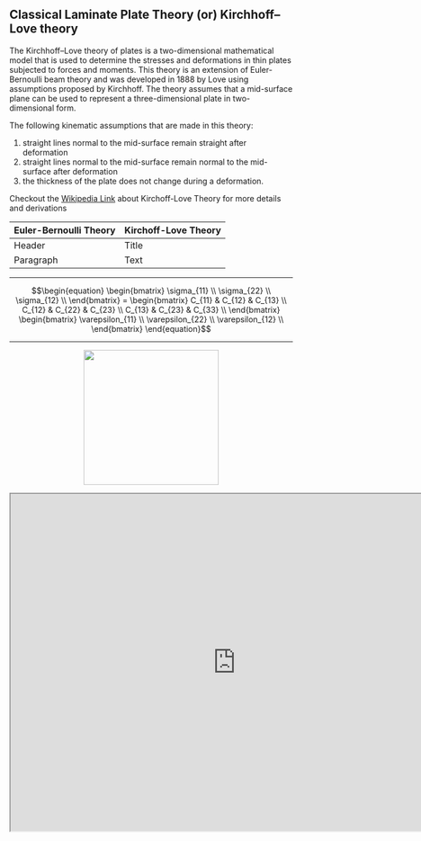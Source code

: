 ## Classical Laminate Plate Theory (or) Kirchhoff–Love theory

The Kirchhoff–Love theory of plates is a two-dimensional mathematical model that is used to determine the stresses and deformations in thin plates subjected to forces and moments. This theory is an extension of Euler-Bernoulli beam theory and was developed in 1888 by Love using assumptions proposed by Kirchhoff. The theory assumes that a mid-surface plane can be used to represent a three-dimensional plate in two-dimensional form.

The following kinematic assumptions that are made in this theory:

1) straight lines normal to the mid-surface remain straight after deformation
2) straight lines normal to the mid-surface remain normal to the mid-surface after deformation
3) the thickness of the plate does not change during a deformation.

 Checkout the [Wikipedia Link](https://en.wikipedia.org/wiki/Kirchhoff%E2%80%93Love_plate_theory) about Kirchoff-Love Theory for more details and derivations

| Euler-Bernoulli Theory      | Kirchoff-Love Theory |
| ----------- | ----------- |
| Header      | Title       |
| Paragraph   | Text        |


___
$$\begin{equation}
\begin{bmatrix}
\sigma_{11} \\
\sigma_{22} \\
\sigma_{12} \\
\end{bmatrix} = 
\begin{bmatrix}
C_{11} & C_{12} & C_{13} \\
C_{12} & C_{22} & C_{23} \\
C_{13} & C_{23} & C_{33} \\
\end{bmatrix}
\begin{bmatrix}
\varepsilon_{11} \\
\varepsilon_{22} \\
\varepsilon_{12} \\
\end{bmatrix}
\end{equation}$$

___

<p align="center">
  <img width="240" src="https://github.com/MekaSaiKrishna/CodesComposites/blob/main/CLPT/interactive_plot.html">
</p>

<iframe src="https://github.com/MekaSaiKrishna/CodesComposites/blob/main/CLPT/interactive_plot.html" width="800" height="600"></iframe>

